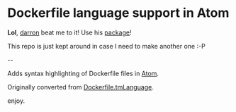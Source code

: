 # Dockerfile language support in Atom

**Lol**, [darron](https://github.com/darron) beat me to it! Use his [package](https://github.com/darron/language-dockerfile)!

This repo is just kept around in case I need to make another one :-P

--

Adds syntax highlighting of Dockerfile files in [Atom](http://atom.io).

Originally converted from [Dockerfile.tmLanguage](https://github.com/asbjornenge/Dockerfile.tmLanguage).

enjoy.
